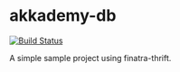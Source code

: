 # akkademy-db
[![Build Status](https://travis-ci.org/laysakura/akkademy-db.svg?branch=master)](https://travis-ci.org/laysakura/akkademy-db)

A simple sample project using finatra-thrift.
